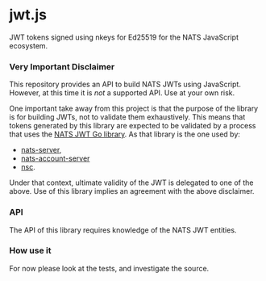 # jwt.js

JWT tokens signed using nkeys for Ed25519 for the NATS JavaScript ecosystem.

### Very Important Disclaimer

This repository provides an API to build NATS JWTs using JavaScript. However, at
this time it is _not_ a supported API. Use at your own risk.

One important take away from this project is that the purpose of the library is
for building JWTs, not to validate them exhaustively. This means that tokens
generated by this library are expected to be validated by a process that uses
the [NATS JWT Go library](github.com/nats-io/jwt). As that library is the one used by:

- [nats-server](github.com/nats-io/nats-server),
- [nats-account-server](github.com/nats-io/nats-account-server)
- [nsc](github.com/nats-io/nsc).

Under that context, ultimate validity of the JWT is delegated to one of the
above. Use of this library implies an agreement with the above disclaimer.

### API

The API of this library requires knowledge of the NATS JWT entities.


### How use it

For now please look at the tests, and investigate the source.
